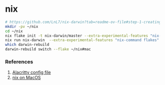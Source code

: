 # nix

```bash
# https://github.com/LnL7/nix-darwin?tab=readme-ov-file#step-1-creating-flakenix
mkdir -pv ~/nix
cd ~/nix
nix flake init -t nix-darwin/master --extra-experimental-features "nix-command flakes"
nix run nix-darwin  --extra-experimental-features "nix-command flakes" -- switch --flake ~/nix#mac
which darwin-rebuild
darwin-rebuild switch --flake ~/nix#mac
```

### References
1. [Alacritty config file](https://geekbb.xlog.page/Alacritty)
2. [nix on MacOS](https://nixcademy.com/de/posts/nix-on-macos/)
